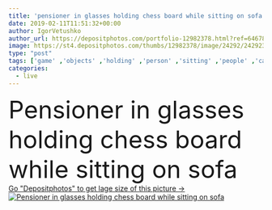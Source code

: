 ```yaml
---
title: 'pensioner in glasses holding chess board while sitting on sofa'
date: 2019-02-11T11:51:32+00:00
author: IgorVetushko
author_url: https://depositphotos.com/portfolio-12982378.html?ref=64678756
image: https://st4.depositphotos.com/thumbs/12982378/image/24292/242923702/api_thumb_450.jpg?forcejpeg=true
type: "post"
tags: ['game' ,'objects' ,'holding' ,'person' ,'sitting' ,'people' ,'caucasian' ,'male' ,'man' ,'old' ,'modern' ,'home' ,'accessories' ,'indoors' ,'glasses' ,'apartment' ,'casual' ,'senior' ,'Retired' ,'retirement' ,'elderly' ,'sofa' ,'chess' ,'mustache' ,'elder' ,'pensioner' ,'Living Room' ,'Grey Hair' ,'chess board' ]
categories: 
  - live
---
```

<div aling="center">
            <font size="60"> Pensioner in glasses holding chess board while sitting on sofa</font>   
</div>
<div>
    <a href='https://st4.depositphotos.com/thumbs/12982378/image/24292/242923702/api_thumb_450.jpg?forcejpeg=true?ref=64678756' target=_blank > Go "Depositphotos" to get lage size of this picture ->
        <img href='https://st4.depositphotos.com/thumbs/12982378/image/24292/242923702/api_thumb_450.jpg?forcejpeg=true?ref=64678756' src='https://st4.depositphotos.com/12982378/24292/i/950/depositphotos_242923702-stock-photo-pensioner-glasses-holding-chess-board.jpg?forcejpeg=true' alt='Pensioner in glasses holding chess board while sitting on sofa' >
    </a>
</div>
